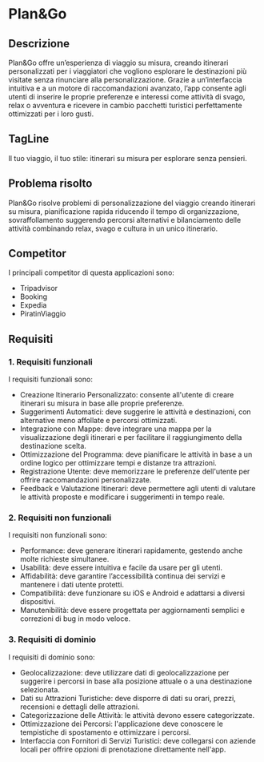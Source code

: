 # Plan&Go
## Descrizione
Plan&Go offre un’esperienza di viaggio su misura, creando itinerari personalizzati per i viaggiatori che vogliono esplorare le destinazioni più visitate senza rinunciare alla personalizzazione. Grazie a un’interfaccia intuitiva e a un motore di raccomandazioni avanzato, l’app consente agli utenti di inserire le proprie preferenze e interessi come attività di svago, relax o avventura e ricevere in cambio pacchetti turistici perfettamente ottimizzati per i loro gusti.
## TagLine
Il tuo viaggio, il tuo stile: itinerari su misura per esplorare senza pensieri.
## Problema risolto
Plan&Go risolve problemi di personalizzazione del viaggio creando itinerari su misura, pianificazione rapida riducendo il tempo di organizzazione, sovraffollamento suggerendo percorsi alternativi e bilanciamento delle attività combinando relax, svago e cultura in un unico itinerario.
## Competitor
I principali competitor di questa applicazioni sono:
- Tripadvisor
- Booking
- Expedia
- PiratinViaggio
## Requisiti
### 1. Requisiti funzionali
I requisiti funzionali sono:
- Creazione Itinerario Personalizzato: consente all'utente di creare itinerari su misura in base alle proprie preferenze.
- Suggerimenti Automatici: deve suggerire le attività e destinazioni, con alternative meno affollate e percorsi ottimizzati.
- Integrazione con Mappe: deve integrare una mappa per la visualizzazione degli itinerari e per facilitare il raggiungimento della destinazione scelta.
- Ottimizzazione del Programma: deve pianificare le attività in base a un ordine logico per ottimizzare tempi e distanze tra attrazioni.
- Registrazione Utente: deve memorizzare le preferenze dell'utente per offrire raccomandazioni personalizzate.
- Feedback e Valutazione Itinerari: deve permettere agli utenti di valutare le attività proposte e modificare i suggerimenti in tempo reale.
### 2. Requisiti non funzionali 
I requisiti non funzionali sono:
- Performance: deve generare itinerari rapidamente, gestendo anche molte richieste simultanee.
- Usabilità: deve essere intuitiva e facile da usare per gli utenti.
- Affidabilità: deve garantire l’accessibilità continua dei servizi e mantenere i dati utente protetti.
- Compatibilità: deve funzionare su iOS e Android e adattarsi a diversi dispositivi.
- Manutenibilità: deve essere progettata per aggiornamenti semplici e correzioni di bug in modo veloce.
### 3. Requisiti di dominio
I requisiti di dominio sono:
- Geolocalizzazione: deve utilizzare dati di geolocalizzazione per suggerire i percorsi in base alla posizione attuale o a una destinazione selezionata.
- Dati su Attrazioni Turistiche: deve disporre di dati su orari, prezzi, recensioni e dettagli delle attrazioni.
- Categorizzazione delle Attività: le attività devono essere categorizzate. 
- Ottimizzazione dei Percorsi: l'applicazione deve conoscere le tempistiche di spostamento e ottimizzare i percorsi.
- Interfaccia con Fornitori di Servizi Turistici: deve collegarsi con aziende locali per offrire opzioni di prenotazione direttamente nell'app.
